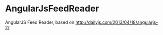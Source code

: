 AngularJsFeedReader
===================

AngularJS Feed Reader, based on http://dailyjs.com/2013/04/18/angularjs-2/
